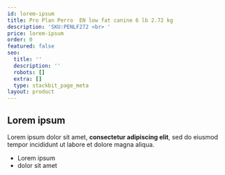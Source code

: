 ```yaml
---
id: lorem-ipsum
title: Pro Plan Perro  EN low fat canine 6 lb 2.72 kg
description: 'SKU:PENLF272 <br> '
price: lorem-ipsum
order: 0
featured: false
seo:
  title: ''
  description: ''
  robots: []
  extra: []
  type: stackbit_page_meta
layout: product
---
```

## Lorem ipsum

Lorem ipsum dolor sit amet, **consectetur adipiscing elit**, sed do eiusmod tempor incididunt ut labore et dolore magna aliqua.

- Lorem ipsum
- dolor sit amet